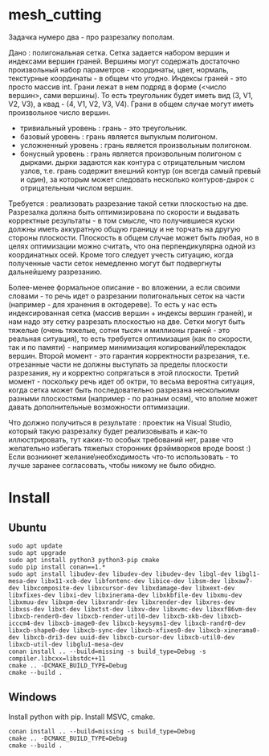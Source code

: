 # mesh_cutting
Задачка нумеро два - про разрезалку пополам.

Дано : полигональная сетка.
Сетка задается набором вершин и индексами вершин граней.
Вершины могут содержать достаточно произвольный набор параметров - 
координаты, цвет, нормаль, текстурные координаты - в общем что угодно.
Индексы граней - это просто массив int. Грани лежат в нем подряд в форме 
(<число вершин>, сами вершины).
То есть треугольник будет иметь вид (3, V1, V2, V3), а квад - (4, V1, V2, V3, V4).
Грани в общем случае могут иметь произвольное число вершин.
- тривиальный уровень : грань - это треугольник.
- базовый уровень : грань является выпуклым полигоном. 
- усложненный уровень : грань является произвольным полигоном.
- бонусный уровень : грань является произвольным полигоном с дырками.
дырки задаются как контура с отрицательным числом узлов, т.е.
грань содержит внешний контур (он всегда самый превый и один), 
за которым может следовать
несколько контуров-дырок с отрицательным числом вершин.

Требуется : реализовать разрезание такой сетки плоскостью на две.
Разрезалка должна быть оптимизирована по скорости и выдавать 
корректные результаты - 
в том смысле, что получившиеся куски должны иметь аккуратную 
общую границу и не торчать на другую стороны плоскости.
Плоскость в общем случае может быть любая, но в целях оптимизации 
можно считать, что она перпендикулярна одной 
из координатных осей. Кроме того следует учесть ситуацию, когда 
полученные части сеток немедленно могут быт подвергнуты
дальнейшему разрезанию.

Более-менее формальное описание - во вложении, а если своими
словами - то речь идет о разрезании полигональных сеток на части
(например - для хранения в октодереве). То есть у нас есть
индексированная сетка (массив вершин + индексы вершин граней), и нам
надо эту сетку разрезать плоскостью на две.
Сетки могут быть тяжелые (очень тяжелые, сотни тысяч и миллионы граней -
это реальная ситуация), то есть требуется оптимизация (как по скорости,
так и по памяти) - например минимизация копирований\перекладок вершин.
Второй момент - это гарантия корректности разрезания, т.е. отрезанные
части не должны выступать за пределы плоскости разрезания, ну и
корректно сопрягаться в этой плоскости.
Третий момент - поскольку речь идет об октри, то весьма вероятна
ситуация, когда сетка может быть последовательно разрезана несколькими
разными плоскостями (например - по разным осям), что вполне может давать
дополнительные возможности оптимизации.

Что должно получиться в результате : проектик на Visual Studio, который
такую разрезалку будет реализовывать и как-то иллюстрировать, тут
каких-то особых требований нет, разве что желательно избегать тяжелых
сторонних фрэймворков вроде boost :)
Если возникнет желание\необходимость что-то использовать - то лучше
заранее согласовать, чтобы никому не было обидно.

# Install 
## Ubuntu
```
sudo apt update
sudo apt upgrade
sudo apt install python3 python3-pip cmake
sudo pip install conan==1.*
sudo apt install libudev-dev libudev-dev libudev-dev libgl-dev libgl1-mesa-dev libx11-xcb-dev libfontenc-dev libice-dev libsm-dev libxaw7-dev libxcomposite-dev libxcursor-dev libxdamage-dev libxext-dev libxfixes-dev libxi-dev libxinerama-dev libxkbfile-dev libxmu-dev libxmuu-dev libxpm-dev libxrandr-dev libxrender-dev libxres-dev libxss-dev libxt-dev libxtst-dev libxv-dev libxvmc-dev libxxf86vm-dev libxcb-render0-dev libxcb-render-util0-dev libxcb-xkb-dev libxcb-icccm4-dev libxcb-image0-dev libxcb-keysyms1-dev libxcb-randr0-dev libxcb-shape0-dev libxcb-sync-dev libxcb-xfixes0-dev libxcb-xinerama0-dev libxcb-dri3-dev uuid-dev libxcb-cursor-dev libxcb-util0-dev libxcb-util-dev libglu1-mesa-dev
conan install .. --build=missing -s build_type=Debug -s compiler.libcxx=libstdc++11
cmake .. -DCMAKE_BUILD_TYPE=Debug
cmake --build .
```
## Windows
Install python with pip. Install MSVC, cmake.
```
conan install .. --build=missing -s build_type=Debug
cmake .. -DCMAKE_BUILD_TYPE=Debug
cmake --build .
```
